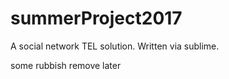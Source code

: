 # summerProject2017

A social network TEL solution.
Written via sublime.


some rubbish remove later